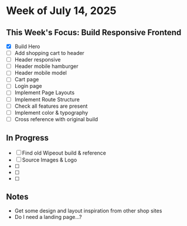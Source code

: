 # Week of July 14, 2025

## This Week's Focus: Build Responsive Frontend

- [x] Build Hero
- [ ] Add shopping cart to header
- [ ] Header responsive
- [ ] Header mobile hamburger
- [ ] Header mobile model
- [ ] Cart page
- [ ] Login page
- [ ] Implement Page Layouts
- [ ] Implement Route Structure
- [ ] Check all features are present
- [ ] Implement color & typography
- [ ] Cross reference with original build

## In Progress

- [ ] Find old Wipeout build & reference
- [ ] Source Images & Logo
- [ ]
- [ ]
- [ ]

## Notes

- Get some design and layout inspiration from other shop sites
- Do I need a landing page...?
